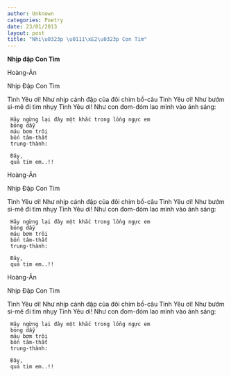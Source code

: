 ```yaml
---
author: Unknown
categories: Poetry
date: 23/01/2013
layout: post
title: "Nhi\u0323p \u0111\xE2\u0323p Con Tim"
---
```


**Nhịp đập Con Tim**

Hoàng-Ân

Nhịp Đập Con Tim


Tình Yêu ơi! Như nhịp cánh đập của đôi chim bồ-câu
Tình Yêu ơi! Như bướm si-mê đi tìm nhụy
Tình Yêu ơi! Như con đom-đóm lao mình vào ánh sáng:
 
     Hãy ngừng lại đây một khắc trong lồng ngực em
     bỏng dẫy
     máu bơm trôi
     bốn tâm-thất
     trung-thành:

     Đây,
     quả tim em..!!

Hoàng-Ân

Nhịp Đập Con Tim


Tình Yêu ơi! Như nhịp cánh đập của đôi chim bồ-câu
Tình Yêu ơi! Như bướm si-mê đi tìm nhụy
Tình Yêu ơi! Như con đom-đóm lao mình vào ánh sáng:
 
     Hãy ngừng lại đây một khắc trong lồng ngực em
     bỏng dẫy
     máu bơm trôi
     bốn tâm-thất
     trung-thành:

     Đây,
     quả tim em..!!

Hoàng-Ân

Nhịp Đập Con Tim


Tình Yêu ơi! Như nhịp cánh đập của đôi chim bồ-câu
Tình Yêu ơi! Như bướm si-mê đi tìm nhụy
Tình Yêu ơi! Như con đom-đóm lao mình vào ánh sáng:
 
     Hãy ngừng lại đây một khắc trong lồng ngực em
     bỏng dẫy
     máu bơm trôi
     bốn tâm-thất
     trung-thành:

     Đây,
     quả tim em..!!
